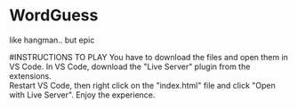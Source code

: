 # WordGuess
like hangman.. but epic


#INSTRUCTIONS TO PLAY
You have to download the files and open them in VS Code. In VS Code, download the "Live Server" plugin from the extensions.  
Restart VS Code, then right click on the "index.html" file and click "Open with Live Server". Enjoy the experience.
